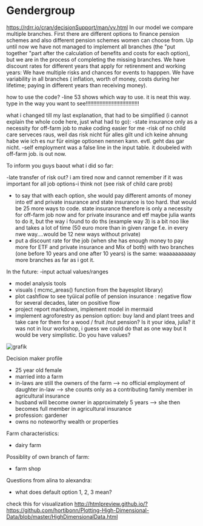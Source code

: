 # Gendergroup
https://rdrr.io/cran/decisionSupport/man/vv.html
In our model we compare multiple branches. First there are different options to finance pension schemes and also different pension schemes women can choose from. Up until now we have not managed to implement all branches (the "put together "part after the calculation of benefits and costs for each option), but we are in the process of completing the missing branches. We have discount rates for different years that apply for retirenment and working years: We have multiple risks and chances for events to happpen. We have variability in all branches ( inflation, worth of money, costs during her lifetime; paying in different years than receiving money).

how to use the code?
-line 53 shows which way to use. it is neat this way. type in the way you want to see!!!!!!!!!!!!!!!!!!!!!!!!!!!!!!!!!!!

what i changed till my last explanation, that had to be simplified (i cannot explain the whole code here, just what had to go):
-state insurance only as a necessity for off-farm job to make coding easier for me
-risk of no child care serveces raus, weil das risk nicht für alles gilt und ich keine ahnung habe wie ich es nur für einige optionen nennen kann. evtl. geht das gar nicht.
-self employment was a false line in the input table. it doubeled with off-farm job. is out now.

To inform you guys baout what i did so far:

-late transfer of risk out? i am tired now and cannot remember if it was important for all job options-i think not (see risk of child care prob) 
- to say that with each option, she would pay different amonts of money into etf and private insurance and state insurance is too hard. that would be 25 more ways to code. state insurance therefore is only a necessity for off-farm job now and for private insurance and etf maybe julia wants to do it, but the way i found to do ths (example way 3) is a bit noo like and takes a lot of time (50 euro more than in given range f.e. in every nwe way....would be 12 new ways without private)
- put a discount rate for the job (when she has enough money to pay more for ETF and private insurance and Mix of both) with two branches (one before 10 years and one after 10 years) is the same: waaaaaaaaaay more branches as far as i got it. 


In the future:
-input actual values/ranges
- model analysis tools 
- visuals ( mcmc_areas() function from the bayesplot library)
- plot cashflow to see tyüical pofile of pension insurance : negative flow for several decades, later on positive flow
- project report markdown, implement model in mermaid
- implement agroforestry as pension option: buy land and plant trees and take care for them for a wood / fruit /nut pension? Is it your idea, julia? it was not in lour workshop, i guess we could do that as one way but it would be very simplistic. Do you have values?



![grafik](https://user-images.githubusercontent.com/82711784/123506463-a21fd180-d664-11eb-93ca-42c400e4a434.png)


Decision maker profile

- 25 year old female
- married into a farm
- in-laws are still the owners of the farm --> no official employment of daughter in-law --> she counts only as a contributing family member in agricultural insurance
- husband will become owner in approximately 5 years --> she then becomes full member in agricultural insurance
- profession: gardener
- owns no noteworthy wealth or properties

Farm characteristics:

- dairy farm

Possiblity of own branch of farm:

- farm shop

Questions from alina to alexandra: 
- what does default option 1, 2, 3 mean?



check this for visualization
http://htmlpreview.github.io/?https://github.com/hortibonn/Plotting-High-Dimensional-Data/blob/master/HighDimensionalData.html
